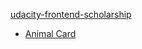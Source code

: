 <a href="https://rachitgupta008.github.io/udacity-frontend-scholarship/"> udacity-frontend-scholarship </a>
<ul>
<li><a href="https://rachitgupta008.github.io/udacity-frontend-scholarship/animal/card.html">Animal Card</a></li>
</ul>
